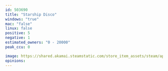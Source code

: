 ```yaml
---
id: 503690
title: "Starship Disco"
windows: "true"
mac: "false"
linux: false
positive: 5
negative: 1
estimated_owners: "0 - 20000"
peak_ccu: 0

image: https://shared.akamai.steamstatic.com/store_item_assets/steam/apps/503690/header.jpg?t=1492482124
opinions:
---
```

